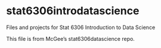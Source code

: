 # stat6306introdatascience
Files and projects for Stat 6306 Introduction to Data Science


This file is from McGee’s stat6306datascience repo.
